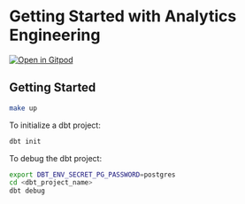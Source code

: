 # Getting Started with Analytics Engineering

[![Open in Gitpod](https://gitpod.io/button/open-in-gitpod.svg)](https://gitpod.io/)

## Getting Started

```sh
make up
```

To initialize a dbt project:

```sh
dbt init
```

To debug the dbt project:

```sh
export DBT_ENV_SECRET_PG_PASSWORD=postgres
cd <dbt_project_name>
dbt debug
```
